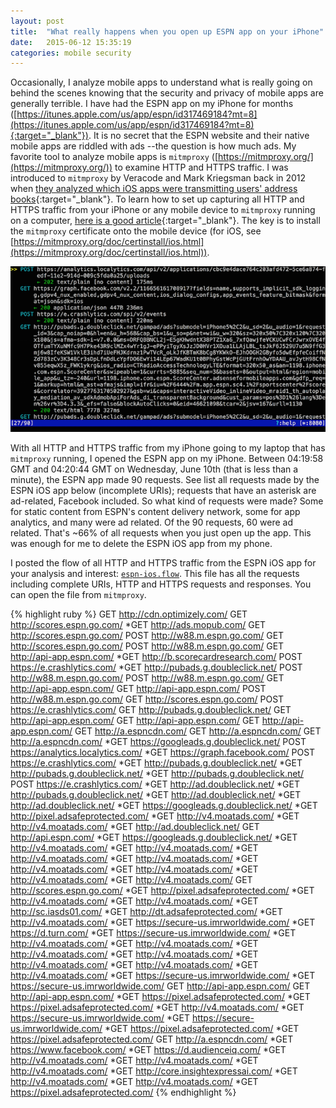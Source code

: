 ```yaml
---
layout: post
title:  "What really happens when you open up ESPN app on your iPhone"
date:   2015-06-12 15:35:19
categories: mobile security
---
```


Occasionally, I analyze mobile apps to understand what is really going on behind the scenes knowing that the security and privacy of mobile apps are generally terrible.  I have had the ESPN app on my iPhone for months ([https://itunes.apple.com/us/app/espn/id317469184?mt=8](https://itunes.apple.com/us/app/espn/id317469184?mt=8){:target="_blank"}).  It is no secret that the ESPN website and their native mobile apps are riddled with ads --the question is how much ads.  My favorite tool to analyze mobile apps is `mitmproxy` ([https://mitmproxy.org/](https://mitmproxy.org/)) to examine HTTP and HTTPS traffic.  I was introduced to `mitmproxy` by Veracode and Mark Kriegsman back in 2012 when [they analyzed which iOS apps were transmitting users' address books](http://www.veracode.com/blog/2012/02/adios-say-goodbye-to-nosy-iphone-apps){:target="_blank"}.  To learn how to set up capturing all HTTP and HTTPS traffic from your iPhone or any mobile device to `mitmproxy` running on a computer, [here is a good article](http://www.shubhro.com/2014/12/18/reverse-engineering-kayak-mitmproxy/){:target="_blank"}.  The key is to install the `mitmproxy` certificate onto the mobile device (for iOS, see [https://mitmproxy.org/doc/certinstall/ios.html](https://mitmproxy.org/doc/certinstall/ios.html)).

![Snippet of HTTP and HTTPS traffic from ESPN iOS app on mitmproxy](/images/mitmproxy-espn.png)

With all HTTP and HTTPS traffic from my iPhone going to my laptop that has `mitmproxy` running, I opened the ESPN app on my iPhone.  Between 04:19:58 GMT and 04:20:44 GMT on Wednesday, June 10th (that is less than a minute), the ESPN app made 90 requests.  See list all requests made by the ESPN iOS app below (incomplete URIs); requests that have an asterisk are ad-related, Facebook included.  So what kind of requests were made?  Some for static content from ESPN's content delivery network, some for app analytics, and many were ad related.  Of the 90 requests, 60 were ad related.  That's ~66% of all requests when you just open up the app.  This was enough for me to delete the ESPN iOS app from my phone.

I posted the flow of all HTTP and HTTPS traffic from the ESPN iOS app for your analysis and interest: [`espn-ios.flow`](/docs/espn-ios.flow).  This file has all the requests including complete URIs, HTTP and HTTPS requests and responses.  You can open the file from `mitmproxy`.

{% highlight ruby %}
GET http://cdn.optimizely.com/
GET http://scores.espn.go.com/
*GET http://ads.mopub.com/
GET http://scores.espn.go.com/
POST http://w88.m.espn.go.com/
GET http://scores.espn.go.com/
POST http://w88.m.espn.go.com/
GET http://api-app.espn.com/
*GET http://b.scorecardresearch.com/
POST https://e.crashlytics.com/
*GET http://pubads.g.doubleclick.net/
POST http://w88.m.espn.go.com/
POST http://w88.m.espn.go.com/
GET http://api-app.espn.com/
GET http://api-app.espn.com/
POST http://w88.m.espn.go.com/
GET http://scores.espn.go.com/
POST https://e.crashlytics.com/
GET http://pubads.g.doubleclick.net/
GET http://api-app.espn.com/
GET http://api-app.espn.com/
GET http://api-app.espn.com/
GET http://a.espncdn.com/
GET http://a.espncdn.com/
GET http://a.espncdn.com/
*GET https://googleads.g.doubleclick.net/
POST https://analytics.localytics.com/
*GET https://graph.facebook.com/
POST https://e.crashlytics.com/
*GET http://pubads.g.doubleclick.net/
*GET http://pubads.g.doubleclick.net/
*GET http://pubads.g.doubleclick.net/
POST https://e.crashlytics.com/
*GET http://ad.doubleclick.net/
*GET http://pubads.g.doubleclick.net/
*GET http://ad.doubleclick.net/
*GET http://ad.doubleclick.net/
*GET https://googleads.g.doubleclick.net/
*GET http://pixel.adsafeprotected.com/
*GET http://v4.moatads.com/
*GET http://v4.moatads.com/
*GET http://ad.doubleclick.net/
GET http://api.espn.com/
*GET https://googleads.g.doubleclick.net/
*GET http://v4.moatads.com/
*GET http://v4.moatads.com/
*GET http://v4.moatads.com/
*GET http://v4.moatads.com/
*GET http://v4.moatads.com/
*GET http://v4.moatads.com/
*GET http://v4.moatads.com/
*GET http://v4.moatads.com/
GET http://scores.espn.go.com/
*GET http://pixel.adsafeprotected.com/
*GET http://v4.moatads.com/
*GET http://v4.moatads.com/
*GET http://sc.iasds01.com/
*GET http://dt.adsafeprotected.com/
*GET http://v4.moatads.com/
*GET https://secure-us.imrworldwide.com/
*GET https://d.turn.com/
*GET https://secure-us.imrworldwide.com/
*GET http://v4.moatads.com/
*GET http://v4.moatads.com/
*GET http://v4.moatads.com/
*GET http://v4.moatads.com/
*GET http://v4.moatads.com/
*GET http://v4.moatads.com/
*GET http://v4.moatads.com/
*GET https://secure-us.imrworldwide.com/
*GET https://secure-us.imrworldwide.com/
GET http://api-app.espn.com/
GET http://api-app.espn.com/
*GET https://pixel.adsafeprotected.com/
*GET https://pixel.adsafeprotected.com/
*GET http://v4.moatads.com/
*GET https://secure-us.imrworldwide.com/
*GET https://secure-us.imrworldwide.com/
*GET https://pixel.adsafeprotected.com/
*GET https://pixel.adsafeprotected.com/
GET http://a.espncdn.com/
*GET https://www.facebook.com/
*GET https://d.audienceiq.com/
*GET http://v4.moatads.com/
*GET http://v4.moatads.com/
*GET http://v4.moatads.com/
*GET http://core.insightexpressai.com/
*GET http://v4.moatads.com/
*GET http://v4.moatads.com/
*GET https://pixel.adsafeprotected.com/
{% endhighlight %}

